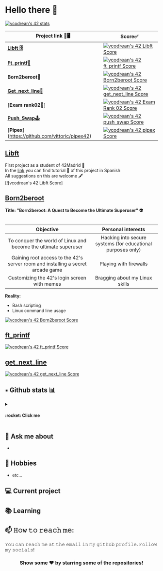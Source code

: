 # Hello there 👋

[![vcodrean's 42 stats](https://badge42.vercel.app/api/v2/cl8tyc4p100490gl7xdv5vwb1/stats?cursusId=21&coalitionId=64)](https://github.com/JaeSeoKim/badge42)

 Project link 🔗🖥️ | Score✅ |
|----------|---------|
| [**Libft 🗄️**](https://github.com/vittoric/Libft) | [![vcodrean's 42 Libft Score](https://badge42.vercel.app/api/v2/cl8tyc4p100490gl7xdv5vwb1/project/2815634)](https://github.com/JaeSeoKim/badge42) |
| [**Ft_printf📝**](https://github.com/vittoric/ft_printf) | [![vcodrean's 42 ft_printf Score](https://badge42.vercel.app/api/v2/cl8tyc4p100490gl7xdv5vwb1/project/2914472)](https://github.com/JaeSeoKim/badge42) |
| **Born2beroot🦾** | [![vcodrean's 42 Born2beroot Score](https://badge42.vercel.app/api/v2/cl8tyc4p100490gl7xdv5vwb1/project/2851460)](https://github.com/JaeSeoKim/badge42) |
| [**Get_next_line📌**](https://github.com/vittoric/get_next_line) | [![vcodrean's 42 get_next_line Score](https://badge42.vercel.app/api/v2/cl8tyc4p100490gl7xdv5vwb1/project/2926283)](https://github.com/JaeSeoKim/badge42) |
| [**Exam rank02📣**] | [![vcodrean's 42 Exam Rank 02 Score](https://badge42.vercel.app/api/v2/cl8tyc4p100490gl7xdv5vwb1/project/2972442)](https://github.com/JaeSeoKim/badge42) |
| [**Push_Swap🕹️**](https://github.com/vittoric/push_swap) | [![vcodrean's 42 push_swap Score](https://badge42.vercel.app/api/v2/cl8tyc4p100490gl7xdv5vwb1/project/2989842)](https://github.com/JaeSeoKim/badge42) |
| [**Pipex**] (https://github.com/vittoric/pipex42) | [![vcodrean's 42 pipex Score](https://badge42.vercel.app/api/v2/cl8tyc4p100490gl7xdv5vwb1/project/3016519)](https://github.com/JaeSeoKim/badge42) |


## [Libft](../../../Libft)
First project as a student of 42Madrid 🚀 <br>
In the [link](../../../Libft) you can find tutorial 📖 of this project in Spanish<br>
All suggestions on this are welcome 🖋 <br>
[![vcodrean's 42 Libft Score]

## [Born2beroot](../../../Born2beRoot)
**Title: "Born2beroot: A Quest to Become the Ultimate Superuser" :alien:** <br> <br>

| Objective | Personal interests| 
|:----------: | :----------------: | 
To conquer the world of Linux and become the ultimate superuser | Hacking into secure systems (for educational purposes only)
Gaining root access to the 42's server room and installing a secret arcade game  | Playing with firewalls
Customizing the 42's login screen with memes | Bragging about my Linux skills|

**Reality:**<br>

- Bash scripting<br>
- Linux command line usage<br>

[![vcodrean's 42 Born2beroot Score](https://badge42.vercel.app/api/v2/cl8tyc4p100490gl7xdv5vwb1/project/2851460)](https://github.com/JaeSeoKim/badge42)

## [ft_printf](../../../ft_printf)
[![vcodrean's 42 ft_printf Score](https://badge42.vercel.app/api/v2/cl8tyc4p100490gl7xdv5vwb1/project/2914472)](https://github.com/JaeSeoKim/badge42)

## [get_next_line](../../../get_next_line)

[![vcodrean's 42 get_next_line Score](https://badge42.vercel.app/api/v2/cl8tyc4p100490gl7xdv5vwb1/project/2926283)](https://github.com/JaeSeoKim/badge42)




## ▪️ Github stats 📊
<details> <summary><h4>:rocket: Click me </h4></summary>


![Top Langs](https://github-readme-stats.vercel.app/api/top-langs/?username=vittoric&layout=compact&theme=algolia&hide_border=true)

![vittoric's github stats](https://github-readme-stats.vercel.app/api?username=vittoric&show_icons=true&hide_border=true&theme=algolia)

![visitor badge](https://visitor-badge.glitch.me/badge?page_id=vittoric.visitor-badge)
  </details>

## 💬 Ask me about
- 

## 📅 Hobbies

- etc...

## 💻 Current project

## 📚 Learning


## 📫 𝙷𝚘𝚠 𝚝𝚘 𝚛𝚎𝚊𝚌𝚑 𝚖𝚎:
𝚈𝚘𝚞 𝚌𝚊𝚗 𝚛𝚎𝚊𝚌𝚑 𝚖𝚎 𝚊𝚝 𝚝𝚑𝚎 𝚎𝚖𝚊𝚒𝚕 𝚒𝚗 𝚖𝚢 𝚐𝚒𝚝𝚑𝚞𝚋 𝚙𝚛𝚘𝚏𝚒𝚕𝚎. 𝙵𝚘𝚕𝚕𝚘𝚠 𝚖𝚢 𝚜𝚘𝚌𝚒𝚊𝚕𝚜!
<!--
[<img src="https://raw.githubusercontent.com/Raymo111/Raymo111/master/socials/linkedin.png" height="40em" align="center" alt="Follow Raymo111 on LinkedIn" title="Follow Raymo111 on LinkedIn"/>](https://linkedin.com/in/Raymo111)
[<img src="https://raw.githubusercontent.com/Raymo111/Raymo111/master/socials/twitter.svg" height="40em" align="center" alt="Follow Raym0111 on Twitter" title="Follow Raymo111 on Twitter"/>](https://twitter.com/Raym0111)
[<img src="https://raw.githubusercontent.com/Raymo111/Raymo111/master/socials/instagram.svg" height="40em" align="center" alt="Follow Raymo111 on Instagram" title="Follow Raymo111 on Instagram"/>](https://instagram.com/Raymo111) -->

<div align="center">

### Show some ❤️ by starring some of the repositories!

</div>
